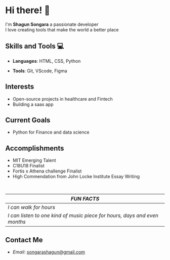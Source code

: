 
# Hi there! 👋

I'm **Shagun Songara** a passionate developer  
I love creating tools that make the world a better place

## **Skills and Tools** 💻

- **Languages**: HTML, CSS, Python

- **Tools**: Git, VScode, Figma

## **Interests**

- Open-source projects in healthcare and Fintech
- Building a saas app

## **Current Goals**

- Python for Finance and data science

## **Accomplishments**

- MIT Emerging Talent
- C18U18 Finalist
- Fortis x Athena challenge Finalist
- High Commendation from John Locke Institute Essay Writing

&nbsp;

| ***FUN FACTS***       |
|-----------------------|
|*I can walk for hours* |
|*I can listen to one kind of music piece for hours, days and even months*|

## **Contact Me**

- *Email*: <songarashagun@gmail.com> 